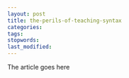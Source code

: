 ```yaml
---
layout: post
title: the-perils-of-teaching-syntax
categories:
tags:
stopwords:
last_modified:
---
```


The article goes here

